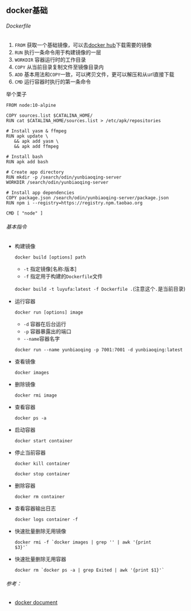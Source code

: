 ## docker基础

###### Dockerfile

1. `FROM` 获取一个基础镜像，可以去[docker hub](https://hub.docker.com/)下载需要的镜像
2. `RUN` 执行一条命令用于构建镜像的一层
3. `WORKDIR` 容器运行时的工作目录
4. `COPY` 从当前目录复制文件至镜像目录内
5. `ADD` 基本用法和`COPY`一致，可以拷贝文件，更可以解压和从url直接下载
6. `CMD` 运行容器时执行的第一条命令



举个栗子
```
FROM node:10-alpine

COPY sources.list $CATALINA_HOME/
RUN cat $CATALINA_HOME/sources.list > /etc/apk/repositories

# Install yasm & ffmpeg
RUN apk update \
   && apk add yasm \
   && apk add ffmpeg

# Install bash
RUN apk add bash

# Create app directory
RUN mkdir -p /search/odin/yunbiaoqing-server
WORKDIR /search/odin/yunbiaoqing-server

# Install app dependencies
COPY package.json /search/odin/yunbiaoqing-server/package.json
RUN npm i --registry=https://registry.npm.taobao.org

CMD [ "node" ]
```

###### 基本指令

* 构建镜像

   `docker build [options] path`
   * `-t` 指定镜像[名称:版本]
   * `-f` 指定用于构建的`Dockerfile`文件

    `docker build -t luyufa:latest -f Dockerfile .`(注意这个`.`是当前目录)
* 运行容器

   `docker run [options] image`
   * `-d` 容器在后台运行
   * `-p` 容器暴露出的端口
   * `--name`容器名字

   `docker run --name yunbiaoqing -p 7001:7001 -d yunbiaoqing:latest`

* 查看镜像

   `docker images`

* 删除镜像

   `docker rmi image`

* 查看容器

   `docker ps -a`

* 启动容器

   `docker start container`

* 停止当前容器

   `docker kill container`

   `docker stop container`

* 删除容器

   `docker rm container`

* 查看容器输出日志

   `docker logs container -f`

* 快速批量删除无用镜像

   <code>docker rmi -f \`docker images | grep '<none>' | awk '{print $3}'\`</code>

* 快速批量删除无用容器

   <code>docker rm \`docker ps -a | grep Exited | awk '{print $1}'\` </code>



###### 参考：

*  [docker document](https://docs.docker.com/engine/reference/commandline/build/)

